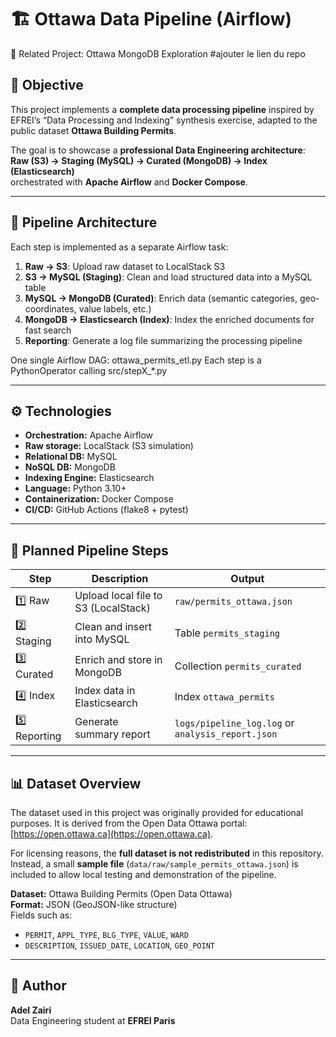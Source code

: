 # 🏗️ Ottawa Data Pipeline (Airflow)

🔗 Related Project: Ottawa MongoDB Exploration #ajouter le lien du repo

## 🎯 Objective

This project implements a **complete data processing pipeline** inspired by EFREI’s “Data Processing and Indexing” synthesis exercise, adapted to the public dataset **Ottawa Building Permits**.

The goal is to showcase a **professional Data Engineering architecture**:
**Raw (S3) → Staging (MySQL) → Curated (MongoDB) → Index (Elasticsearch)**  
orchestrated with **Apache Airflow** and **Docker Compose**.

---

## 🧱 Pipeline Architecture


Each step is implemented as a separate Airflow task:

1. **Raw → S3**: Upload raw dataset to LocalStack S3  
2. **S3 → MySQL (Staging)**: Clean and load structured data into a MySQL table  
3. **MySQL → MongoDB (Curated)**: Enrich data (semantic categories, geo-coordinates, value labels, etc.)  
4. **MongoDB → Elasticsearch (Index)**: Index the enriched documents for fast search  
5. **Reporting**: Generate a log file summarizing the processing pipeline

One single Airflow DAG: ottawa_permits_etl.py
Each step is a PythonOperator calling src/stepX_*.py


---

## ⚙️ Technologies

- **Orchestration:** Apache Airflow  
- **Raw storage:** LocalStack (S3 simulation)  
- **Relational DB:** MySQL  
- **NoSQL DB:** MongoDB  
- **Indexing Engine:** Elasticsearch  
- **Language:** Python 3.10+  
- **Containerization:** Docker Compose  
- **CI/CD:** GitHub Actions (flake8 + pytest)


---

## 🚀 Planned Pipeline Steps

| Step | Description | Output |
|------|--------------|--------|
| 1️⃣ Raw | Upload local file to S3 (LocalStack) | `raw/permits_ottawa.json` |
| 2️⃣ Staging | Clean and insert into MySQL | Table `permits_staging` |
| 3️⃣ Curated | Enrich and store in MongoDB | Collection `permits_curated` |
| 4️⃣ Index | Index data in Elasticsearch | Index `ottawa_permits` |
| 5️⃣ Reporting | Generate summary report | `logs/pipeline_log.log` or `analysis_report.json` |

---

## 📊 Dataset Overview

The dataset used in this project was originally provided for educational purposes.
It is derived from the Open Data Ottawa portal: [https://open.ottawa.ca](https://open.ottawa.ca).  

For licensing reasons, the **full dataset is not redistributed** in this repository.  
Instead, a small **sample file** (`data/raw/sample_permits_ottawa.json`) is included to allow local testing and demonstration of the pipeline.


**Dataset:** Ottawa Building Permits (Open Data Ottawa)  
**Format:** JSON (GeoJSON-like structure)  
Fields such as:
- `PERMIT`, `APPL_TYPE`, `BLG_TYPE`, `VALUE`, `WARD`
- `DESCRIPTION`, `ISSUED_DATE`, `LOCATION`, `GEO_POINT`

---

## 🧩 Author

**Adel Zairi**  
Data Engineering student at **EFREI Paris**  

